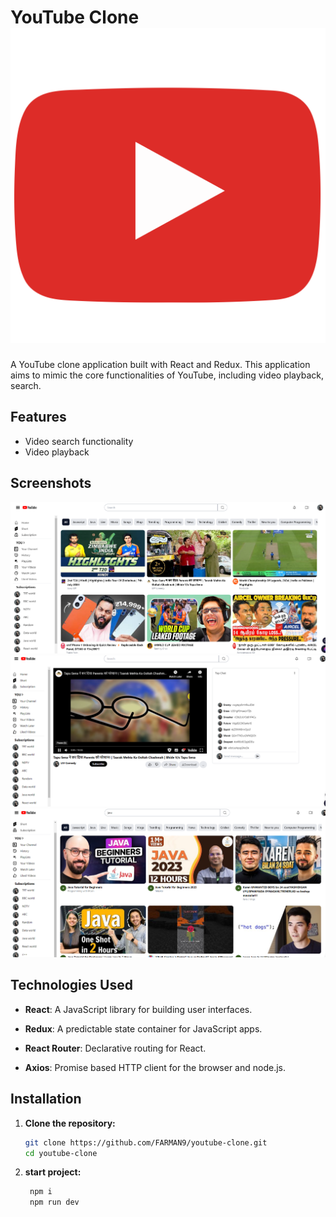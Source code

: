 # YouTube Clone ![](public/youtube.png)

A YouTube clone application built with React and Redux. This application aims to mimic the core functionalities of YouTube, including video playback, search. 

## Features


- Video search functionality
- Video playback


## Screenshots

![Home Page](snaps/snap1.png)
![Video Playback](snaps/snap2.png)
![Search Results](snaps/snap3.png)

## Technologies Used

- **React**: A JavaScript library for building user interfaces.
- **Redux**: A predictable state container for JavaScript apps.
- **React Router**: Declarative routing for React.

- **Axios**: Promise based HTTP client for the browser and node.js.


## Installation

1. **Clone the repository:**

   ```sh
   git clone https://github.com/FARMAN9/youtube-clone.git
   cd youtube-clone
   ```
2. **start project:**
   ```sh
    npm i
    npm run dev
   ```   

   
